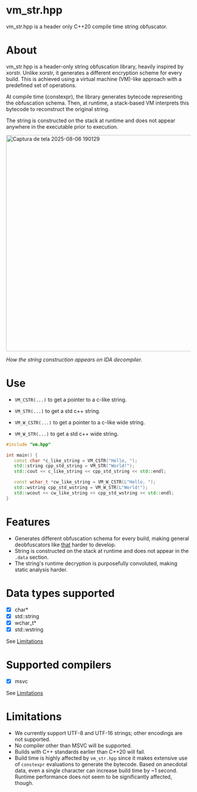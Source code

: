 # vm_str.hpp
vm_str.hpp is a header only C++20 compile time string obfuscator.

# About
vm_str.hpp is a header-only string obfuscation library, heavily inspired by xorstr. Unlike xorstr, it generates a different encryption scheme for every build. This is achieved using a virtual machine (VM)-like approach with a predefined set of operations.

At compile time (constexpr), the library generates bytecode representing the obfuscation schema. Then, at runtime, a stack-based VM interprets this bytecode to reconstruct the original string.

The string is constructed on the stack at runtime and does not appear anywhere in the executable prior to execution. 

<img width="1365" height="589" alt="Captura de tela 2025-08-06 190129" src="https://github.com/user-attachments/assets/dc40ab72-ae15-4fa4-9b52-424a35104c51" />

*How the string construction appears on IDA decompiler.*

# Use
- `VM_CSTR(...)` to get a pointer to a c-like string.
- `VM_STR(...)` to get a std c++ string.

- `VM_W_CSTR(...)` to get a pointer to a c-like wide string.
- `VM_W_STR(...)` to get a std c++ wide string.

```cpp
#include "vm.hpp"

int main() {
   const char *c_like_string = VM_CSTR("Hello, ");
   std::string cpp_std_string = VM_STR("World!");
   std::cout << c_like_string << cpp_std_string << std::endl;

   const wchar_t *cw_like_string = VM_W_CSTR(L"Hello, ");
   std::wstring cpp_std_wstring = VM_W_STR(L"World!");
   std::wcout << cw_like_string << cpp_std_wstring << std::endl;
}
```

# Features
- Generates different obfuscation schema for every build, making general deobfuscators like [that](https://github.com/yubie-re/ida-jm-xorstr-decrypt-plugin) harder to develop.
- String is constructed on the stack at runtime and does not appear in the `.data` section.
- The string's runtime decryption is purposefully convoluted, making static analysis harder.

# Data types supported
- [x] char*
- [x] std::string
- [x] wchar_t*
- [x] std::wstring

See [Limitations](#Limitations)

# Supported compilers
- [x] msvc

See [Limitations](#Limitations)

# Limitations
- We currently support UTF-8 and UTF-16 strings; other encodings are not supported.  
- No compiler other than MSVC will be supported.
- Builds with C++ standards earlier than C++20 will fail.
- Build time is highly affected by `vm_str.hpp` since it makes extensive use of `constexpr` evaluations to generate the bytecode. Based on anecdotal data, even a single character can increase build time by ~1 second. Runtime performance does not seem to be significantly affected, though.
